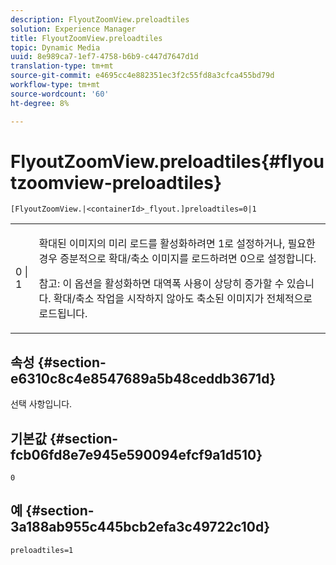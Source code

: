```yaml
---
description: FlyoutZoomView.preloadtiles
solution: Experience Manager
title: FlyoutZoomView.preloadtiles
topic: Dynamic Media
uuid: 8e989ca7-1ef7-4758-b6b9-c447d7647d1d
translation-type: tm+mt
source-git-commit: e4695cc4e882351ec3f2c55fd8a3cfca455bd79d
workflow-type: tm+mt
source-wordcount: '60'
ht-degree: 8%

---
```



# FlyoutZoomView.preloadtiles{#flyoutzoomview-preloadtiles}

`[FlyoutZoomView.|<containerId>_flyout.]preloadtiles=0|1`

<table id="table_8E44EC404A1A45C59EA1EF2766613930"> 
 <tbody> 
  <tr> 
   <td colname="col1"> <p> <span class="codeph"> 0 | 1 </span> </p> </td> 
   <td colname="col2"> <p> 확대된 이미지의 미리 로드를 활성화하려면 <span class="codeph"> 1</span>로 설정하거나, 필요한 경우 증분적으로 확대/축소 이미지를 로드하려면 <span class="codeph"> 0</span>으로 설정합니다. </p> <p> <p>참고: 이 옵션을 활성화하면 대역폭 사용이 상당히 증가할 수 있습니다. 확대/축소 작업을 시작하지 않아도 축소된 이미지가 전체적으로 로드됩니다. </p> </p> </td> 
  </tr> 
 </tbody> 
</table>

## 속성 {#section-e6310c8c4e8547689a5b48ceddb3671d}

선택 사항입니다.

## 기본값 {#section-fcb06fd8e7e945e590094efcf9a1d510}

`0`

## 예 {#section-3a188ab955c445bcb2efa3c49722c10d}

`preloadtiles=1`
